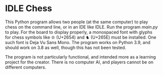 # IDLE Chess

This Python program allows two people (at the same computer) to play chess on the command line,
or in an IDE like IDLE. Run the program *main.py* to play. For the board to display properly, a
monospaced font with glyphs for chess symbols like &#x2654; (U+2654) and &#x265E; (U+265E) must be installed.
One such font is Deja Vu Sans Mono. The program works on Python 3.9, and should work on 3.8 as well,
though this has not been tested.

The program is not particularly functional, and intended more as a learning project for the creator.
There is no computer AI, and players cannot be on different computers.
